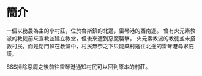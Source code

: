 <!-- TITLE: 奧伯肯 -->
# 簡介
一個以務農為主的小村莊，位於魯斯鎮的北邊，雷琴港的西南邊。
曾有火元素教派的教徒前來宣教並建立教堂，但後來遭到惡魔襲擊。
火元素教派的教徒並未搭救村民，而是閉門躲在教堂中，村民無奈之下只能棄村逃往北邊的雷琴港尋求庇護。

SSS掃除惡魔之後前往雷琴港通知村民可以回到原本的村莊。